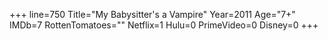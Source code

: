 +++
line=750
Title="My Babysitter's a Vampire"
Year=2011
Age="7+"
IMDb=7
RottenTomatoes=""
Netflix=1
Hulu=0
PrimeVideo=0
Disney=0
+++

